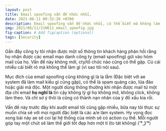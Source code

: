 ```yaml
---
layout: post
title: Email spoofing vấn đề nhức nhối,
date: 2021-06-11 00:32:20 +0700
description: Email spoofing vấn đề nhức nhối, có thể biết mà không làm,
img: 2021/06/11/210611_email_spoofig.jpg
fig-caption: # Add figcaption (optional)
tags: [Security]
---
```


Gần đây công ty tôi nhận được một số thông tin khách hàng phản hồi rằng họ nhận được các email mạo danh công ty (email spoofing) gửi vào hòm mail của họ. Vấn đề này không mới, cty/tổ chức nào cũng có thể gặp. Cú cái nhiều cái biết rõ mà không thể làm gì (vì sao tôi nói sau).

Mục đích của email spoofing cũng không gì là lạ lẫm (Đặc biệt với ae system đã làm mail kiều gì cũng gặp), có thể là spam quảng cáo, lừa đảo hoặc giải mã độc. Một người dùng thông thường khi nhận được mail từ một địa chỉ email **họ nghĩ là** tin cậy không lý gì họ không mở, không click, không làm theo. Và chỉ sơ ý thôi là cũng có thành nạn nhân của ý đồ xấu kia rồi. 

Vấn đề này trước đây khi audit email tôi cũng gặp nhiều, bữa nay tôi thực sự muốn chia sẻ với mọi người đặc biệt là các a/e làm system. Hy vọng đọc xong bài này ae sẽ coi lại hệ thống của mình sẽ có action cụ thể. Mỗi người góp tay một chút sẽ làm thế giới tốt đẹp hơn một tí (to tát không)  ( ͡° ͜ʖ ͡°)


